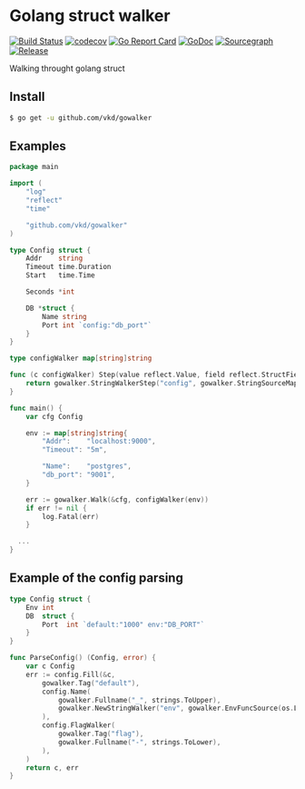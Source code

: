 # Golang struct walker

[![Build Status](https://travis-ci.org/vkd/gowalker.svg)](https://travis-ci.org/vkd/gowalker)
[![codecov](https://codecov.io/gh/vkd/gowalker/branch/master/graph/badge.svg)](https://codecov.io/gh/vkd/gowalker)
[![Go Report Card](https://goreportcard.com/badge/github.com/vkd/gowalker)](https://goreportcard.com/report/github.com/vkd/gowalker)
[![GoDoc](https://godoc.org/github.com/vkd/gowalker?status.svg)](https://godoc.org/github.com/vkd/gowalker)
[![Sourcegraph](https://sourcegraph.com/github.com/vkd/gowalker/-/badge.svg)](https://sourcegraph.com/github.com/vkd/gowalker?badge)
[![Release](https://img.shields.io/github/release/vkd/gowalker.svg)](https://github.com/vkd/gowalker/releases)

Walking throught golang struct

## Install

```sh
$ go get -u github.com/vkd/gowalker
```

## Examples

```go
package main

import (
	"log"
	"reflect"
	"time"

	"github.com/vkd/gowalker"
)

type Config struct {
	Addr    string
	Timeout time.Duration
	Start   time.Time

	Seconds *int

	DB *struct {
		Name string
		Port int `config:"db_port"`
	}
}

type configWalker map[string]string

func (c configWalker) Step(value reflect.Value, field reflect.StructField) (bool, error) {
	return gowalker.StringWalkerStep("config", gowalker.StringSourceMapString(c), value, field)
}

func main() {
	var cfg Config

	env := map[string]string{
		"Addr":    "localhost:9000",
		"Timeout": "5m",

		"Name":    "postgres",
		"db_port": "9001",
	}

	err := gowalker.Walk(&cfg, configWalker(env))
	if err != nil {
		log.Fatal(err)
	}

  ...
}
```

## Example of the config parsing

```go
type Config struct {
	Env int
	DB  struct {
		Port  int `default:"1000" env:"DB_PORT"`
	}
}

func ParseConfig() (Config, error) {
	var c Config
	err := config.Fill(&c,
		gowalker.Tag("default"),
		config.Name(
			gowalker.Fullname("_", strings.ToUpper),
			gowalker.NewStringWalker("env", gowalker.EnvFuncSource(os.LookupEnv)),
		),
		config.FlagWalker(
			gowalker.Tag("flag"),
			gowalker.Fullname("-", strings.ToLower),
		),
	)
	return c, err
}
```